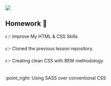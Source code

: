 ![](https://media.giphy.com/media/SWoSkN6DxTszqIKEqv/giphy.gif)

## Homework :wrench:	


:point_right: Improve My HTML & CSS Skills

:point_right: Cloned the previous lesson repository.

:point_right:	Creating clean CSS with BEM methodology

<br>
:point_right: Using SASS over conventional CSS


